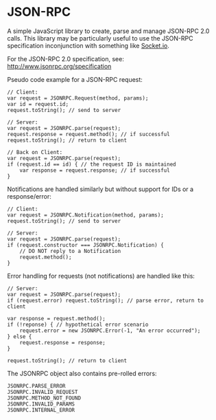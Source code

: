 JSON-RPC
========

A simple JavaScript library to create, parse and manage JSON-RPC 2.0 calls. This library may be particularly useful to use the JSON-RPC specification inconjunction with something like [Socket.io](http://socket.io/).

For the JSON-RPC 2.0 specification, see: http://www.jsonrpc.org/specification

Pseudo code example for a JSON-RPC request:

    // Client:
    var request = JSONRPC.Request(method, params);
    var id = request.id;
    request.toString(); // send to server

    // Server:
    var request = JSONRPC.parse(request);
    request.response = request.method(); // if successful
    request.toString(); // return to client

    // Back on Client:
    var request = JSONRPC.parse(request);
    if (request.id == id) { // the request ID is maintained
        var response = request.response; // if successful
    }

Notifications are handled similarly but without support for IDs or a response/error:

    // Client:
    var request = JSONRPC.Notification(method, params);
    request.toString(); // send to server

    // Server:
    var request = JSONRPC.parse(request);
    if (request.constructor === JSONRPC.Notification) {
        // DO NOT reply to a Notification
        request.method();
    }
    
Error handling for requests (not notifications) are handled like this:

    // Server:
    var request = JSONRPC.parse(request);
    if (request.error) request.toString(); // parse error, return to client
    
    var response = request.method();
    if (!reponse) { // hypothetical error scenario
        request.error = new JSONRPC.Error(-1, "An error occurred");
    } else {
        request.response = response;
    }
    
    request.toString(); // return to client
    
The JSONRPC object also contains pre-rolled errors:

    JSONRPC.PARSE_ERROR
    JSONRPC.INVALID_REQUEST
    JSONRPC.METHOD_NOT_FOUND
    JSONRPC.INVALID_PARAMS
    JSONRPC.INTERNAL_ERROR